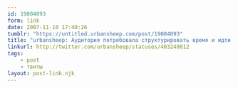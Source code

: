```yaml
---
id: 19004093
form: link
date: 2007-11-10 17:40:26
tumblr: "https://untitled.urbansheep.com/post/19004093"
title: "urbansheep: Аудитория потребовала структурировать время и идти по программе. Апала жжет, рассказывая про contextual innovation."
linkurl: http://twitter.com/urbansheep/statuses/403240012
tags:
    - post
    - твиты
layout: post-link.njk
---
```


